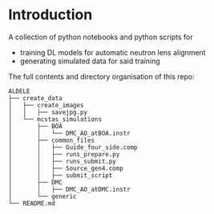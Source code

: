 # Introduction
A collection of python notebooks and python scripts for
  + training DL models for automatic neutron lens alignment
  + generating simulated data for said training
  
The full contents and directory organisation of this repo:

```
ALDELE
├── create_data
│   ├── create_images
│   │   ├── savejpg.py
│   └── mcstas_simulations
│       ├── BOA
│       │   └── DMC_AO_atBOA.instr
│       ├── common_files
│       │   ├── Guide_four_side.comp
│       │   ├── runs_prepare.py
│       │   ├── runs_submit.py
│       │   ├── Source_gen4.comp
│       │   ├── submit_script
│       ├── DMC
│       │   ├── DMC_AO_atDMC.instr
│       └── generic
└── README.md

```
